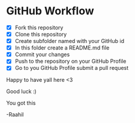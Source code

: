 


# GitHub Workflow

- [x] Fork this repository
- [x] Clone this repository
- [x] Create subfolder named with your GitHub id
- [x] In this folder create a README.md file
- [x] Commit your changes
- [x] Push to the repository on your GitHub Profile
- [x] Go to you GitHub Profile submit a pull request

Happy to have yall here <3

Good luck :)

You got this

-Raahil
